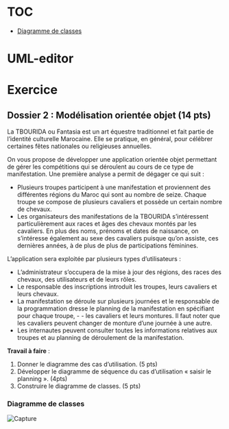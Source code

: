 # TOC
- [Diagramme de classes](#diagramme-de-classes)

# UML-editor

# Exercice
## Dossier 2 : Modélisation orientée objet (14 pts)

La TBOURIDA ou Fantasia est un art équestre traditionnel et fait partie de l’identité culturelle Marocaine. Elle se pratique, en général, pour célébrer certaines fêtes nationales ou religieuses annuelles.

On vous propose de développer une application orientée objet permettant de gérer les compétitions qui se déroulent au cours de ce type de manifestation. Une première analyse a permit de dégager ce qui suit :

- Plusieurs troupes participent à une manifestation et proviennent des différentes régions du Maroc qui sont au nombre de seize. Chaque troupe se compose de plusieurs cavaliers et possède un certain nombre de chevaux.
- Les organisateurs des manifestations de la TBOURIDA s’intéressent particulièrement aux races et âges des chevaux montés par les cavaliers. En plus des noms, prénoms et dates de naissance, on s’intéresse également au sexe des cavaliers puisque qu’on assiste, ces dernières années, à de plus de plus de participations féminines.

L’application sera exploitée par plusieurs types d’utilisateurs :

- L’administrateur s’occupera de la mise à jour des régions, des races des chevaux, des utilisateurs et de leurs rôles.
- Le responsable des inscriptions introduit les troupes, leurs cavaliers et leurs chevaux.
- La manifestation se déroule sur plusieurs journées et le responsable de la programmation dresse le planning de la manifestation en spécifiant pour chaque troupe, - - les cavaliers et leurs montures. Il faut noter que les cavaliers peuvent changer de monture d’une journée à une autre.
- Les internautes peuvent consulter toutes les informations relatives aux troupes et au planning de déroulement de la manifestation.

**Travail à faire** :

1. Donner le diagramme des cas d’utilisation. (5 pts)
2. Développer le diagramme de séquence du cas d’utilisation « saisir le planning ». (4pts)
3. Construire le diagramme de classes. (5 pts)

### Diagramme de classes

![Capture](https://github.com/IMAD-Majid/UML-editor/assets/137281672/b7fede3a-a581-4ea7-b34a-3dd843017156)

